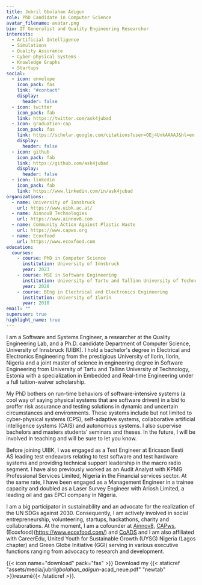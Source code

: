 ```yaml
---
title: Jubril Gbolahan Adigun
role: PhD Candidate in Computer Science
avatar_filename: avatar.png
bio: IT Generalist and Quality Engineering Researcher
interests:
  - Artificial Intelligence
  - Simulations
  - Quality Assurance
  - Cyber-physical Systems
  - Knowledge Graphs
  - Startups
social:
  - icon: envelope
    icon_pack: fas
    link: "#contact"
    display:
      header: false
  - icon: twitter
    icon_pack: fab
    link: https://twitter.com/ask4jubad
  - icon: graduation-cap
    icon_pack: fas
    link: https://scholar.google.com/citations?user=OEj4UnkAAAAJ&hl=en
    display:
      header: false
  - icon: github
    icon_pack: fab
    link: https://github.com/ask4jubad
    display:
      header: false
  - icon: linkedin
    icon_pack: fab
    link: https://www.linkedin.com/in/ask4jubad
organizations:
  - name: University of Innsbruck
    url: https://www.uibk.ac.at/
  - name: Ainnov8 Technologies
    url: https://www.ainnov8.com
  - name: Community Action Against Plastic Waste
    url: https://www.capws.org
  - name: Ecoxfood
    url: https://www.ecoxfood.com
education:
  courses:
    - course: PhD in Computer Science
      institution: University of Innsbruck
      year: 2023
    - course: MSE in Software Engineering
      institution: University of Tartu and Tallinn University of Technology
      year: 2020
    - course: BEng in Electrical and Electronics Engineering
      institution: University of Ilorin
      year: 2010
email: ""
superuser: true
highlight_name: true
---
```

<!--StartFragment-->

I am a Software and Systems Engineer, a researcher at the Quality Engineering Lab, and a Ph.D. candidate Department of Computer Science, University of Innsbruck (UIBK). I hold a bachelor's degree in Electrical and Electronics Engineering from the prestigious University of Ilorin, Ilorin, Nigeria and a joint master of science in engineering degree in Software Engineering from University of Tartu and Tallinn University of Technology, Estonia with a specialization in Embedded and Real-time Engineering under a full tuition-waiver scholarship.

My PhD bothers on run-time behaviors of software-intensive systems (a cool way of saying physical systems that are software driven) in a bid to proffer risk assurance and testing solutions in dynamic and uncertain circumstances and environments. These systems include but not limited to cyber-physical systems (CPS), self-adaptive systems, collaborative artificial intelligence systems (CAIS) and autonomous systems. I also supervise bachelors and masters students' seminars and theses. In the future, I will be involved in teaching and will be sure to let you know.

Before joining UIBK, I was engaged as a Test Engineer at Ericsson Eesti AS leading test endeavors relating to test software and test hardware systems and providing technical support leadership in the macro radio segment. I have also previously worked as an Audit Analyst with KPMG Professional Services Limited, Nigeria in the Financial services sector. At the same rate, I have been engaged as a Management Engineer in a trainee capacity and doubled as a Laser Survey Engineer with Ariosh Limited, a leading oil and gas EPCI company in Nigeria.

I am a big participator in sustainability and an advocate for the realization of the UN SDGs against 2030. Consequently, I am actively involved in social entrepreneurship, volunteering, startups, hackathons, charity and collaborations. At the moment, I am a cofounder at [Ainnov8](https://www.ainnov8.com/), [CAPws](https://www.capws.org/), (Ecoxfood)(https://www.ecoxfood.com/) and [CoADS](https://coads.tekrajchhetri.com/) and I am also affiliated with CareerEdu, United Youth for Sustainable Growth (UYSG) Nigeria (Lagos chapter) and Green Globe Initiative (GGI) serving in various executive functions ranging from advocacy to research and development.

<!--EndFragment-->

{{< icon name="download" pack="fas" >}} Download my {{< staticref "assets/media/jubril*gbolahan_adigun*-acad_neue.pdf" "newtab" >}}resumé{{< /staticref >}}.
